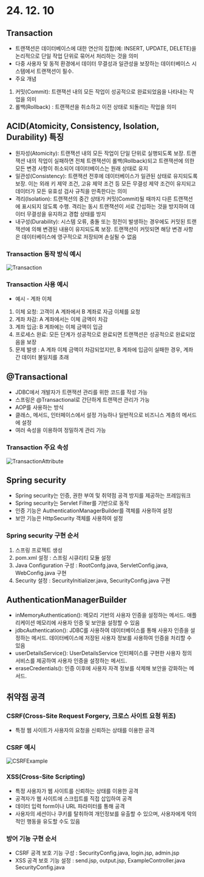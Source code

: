 # 24. 12. 10

## Transaction

* 트랜잭션은  데이터베이스에 대한 연산의 집합(예: INSERT, UPDATE, DELETE)을 논리적으로 단일 작업 단위로 묶어서 처리하는 것을 의미
* 다중 사용자 및 동적 환경에서 데이터 무결성과 일관성을 보장하는 데이터베이스 시스템에서 트랜잭션이 필수.
* 주요 개념
1) 커밋(Commit):  트랜잭션 내의 모든 작업이 성공적으로 완료되었음을 나타내는 작업을 의미
2) 롤백(Rollback) : 트랜잭션을 취소하고 이전 상태로 되돌리는 작업을 의미

## ACID(Atomicity, Consistency, Isolation, Durability) 특징
* 원자성(Atomicity): 트랜잭션 내의 모든 작업이 단일 단위로 실행되도록 보장. 트랜잭션 내의 작업이 실패하면 전체 트랜잭션이 롤백(Rollback)되고 트랜잭션에 의한 모든 변경 사항이 취소되어 데이터베이스는 원래 상태로 유지
* 일관성(Consistency): 트랜잭션 전후에 데이터베이스가 일관된 상태로 유지되도록 보장. 이는 외래 키 제약 조건, 고유 제약 조건 등 모든 무결성 제약 조건이 유지되고 데이터가 모든 유효성 검사 규칙을 만족한다는 의미
* 격리(Isolation): 트랜잭션의 중간 상태가 커밋(Commit)될 때까지 다른 트랜잭션에 표시되지 않도록 수행. 격리는 동시 트랜잭션이 서로 간섭하는 것을 방지하여 데이터 무결성을 유지하고 경합 상태를 방지
* 내구성(Durability): 시스템 오류, 충돌 또는 정전이 발생하는 경우에도 커밋된 트랜잭션에 의해 변경된 내용이 유지되도록 보장. 트랜잭션이 커밋되면 해당 변경 사항은 데이터베이스에 영구적으로 저장되며 손실될 수 없음

### Transaction 동작 방식 예시

![Transaction](https://github.com/user-attachments/assets/85e88526-c92b-42f8-8808-4d04758977ea)

### Transaction 사용 예시
* 예시 - 계좌 이체
1) 이체 요청: 고객이 A 계좌에서 B 계좌로 자금 이체를 요청
2) 계좌 차감: A 계좌에서는 이체 금액이 차감
3) 계좌 입금: B 계좌에는 이체 금액이 입금
4) 프로세스 완료: 모든 단계가 성공적으로 완료되면 트랜잭션은 성공적으로 완료되었음을 보장
5) 문제 발생 : A 계좌 이체 금액이 차감되었지만, B 계좌에 입금이 실패한 경우, 계좌간 데이터 불일치를 초래

## @Transactional
* JDBC에서 개발자가 트랜잭션 관리를 위한 코드를 작성 가능
* 스프링은 @Transactional로 간단하게 트랜잭션 관리가 가능
* AOP를 사용하는 방식
* 클래스, 메서드, 인터페이스에서 설정 가능하나 일반적으로 비즈니스 계층의 메서드에 설정
* 여러 속성을 이용하여 정밀하게 관리 가능

### Transaction 주요 속성

![TransactionAttribute](https://github.com/user-attachments/assets/2cfe0b00-7742-4516-8af3-58f939b11700)

## Spring security
* Spring security는 인증, 권한 부여 및 취약점 공격 방지를 제공하는 프레임워크
* Spring security는 Servlet Filter를 기반으로 동작
* 인증 기능은 AuthenticationManagerBuilder를 객체를 사용하여 설정 
* 보안 기능은 HttpSecurity 객체를 사용하여 설정

### Spring security 구현 순서
1) 스프링 프로젝트 생성
2) pom.xml 설정 : 스프링 시큐리티 모듈 설정
3) Java Configuration 구성 : RootConfg.java, ServletConfig.java, WebConfig.java 구현
4) Security 설정 : SecurityInitializer.java, SecurityConfig.java 구현



## AuthenticationManagerBuilder
* inMemoryAuthentication(): 메모리 기반의 사용자 인증을 설정하는 메서드. 애플리케이션 메모리에 사용자 인증 및 보안을 설정할 수 있음
* jdbcAuthentication(): JDBC를 사용하여 데이터베이스를 통해 사용자 인증을 설정하는 메서드. 데이터베이스에 저장된 사용자 정보를 사용하여 인증을 처리할 수 있음
* userDetailsService(): UserDetailsService 인터페이스를 구현한 사용자 정의 서비스를 제공하여 사용자 인증을 설정하는 메서드.
* eraseCredentials(): 인증 이후에 사용자 자격 정보를 삭제해 보안을 강화하는 메서드.

## 취약점 공격

### CSRF(Cross-Site Request Forgery, 크로스 사이트 요청 위조)
* 특정 웹 사이트가 사용자의 요청을 신뢰하는 상태를 이용한 공격

### CSRF 예시
![CSRFExample](https://github.com/user-attachments/assets/fd5bf085-ed28-46b3-9627-c803c2df96fe)


### XSS(Cross-Site Scripting)
* 특정 사용자가 웹 사이트를 신뢰하는 상태를 이용한 공격
* 공격자가 웹 사이트에 스크립트를 직접 삽입하여 공격
* 데이터 입력 form이나 URL 파라미터를 통해 공격
* 사용자의 세션이나 쿠키를 탈취하여 개인정보를 유출할 수 있으며, 사용자에게 악의적인 행동을 유도할 수도 있음


### 방어 기능 구현 순서
* CSRF 공격 보호 기능 구성 : SecurityConfig.java, login.jsp, admin.jsp
* XSS 공격 보호 기능 설정 : send.jsp, output.jsp, ExampleController.java SecurityConfig.java